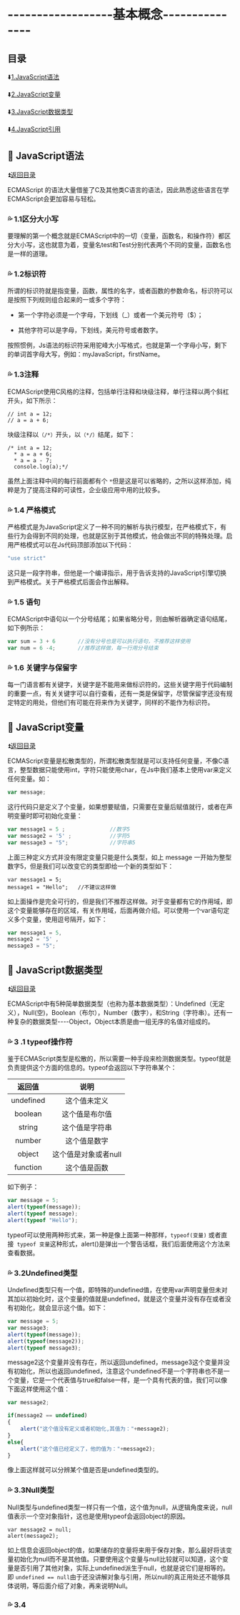 # ------------------基本概念--------------- #

<p id="title"></p>

## 目录 ##

:arrow_down:<a href="#a1">1.JavaScript语法</a>

:arrow_down:<a href="#a2">2.JavaScript变量</a>

:arrow_down:<a href="#a3">3.JavaScript数据类型</a>

:arrow_down:<a href="#a4">4.JavaScript引用 </a>

<p id="a1"></p>

## :gem: JavaScript语法 ## 

:arrow_double_up:<a href = "#title">返回目录</a>

ECMAScript 的语法大量借鉴了C及其他类C语言的语法，因此熟悉这些语言在学ECMAScript会更加容易与轻松。


### :sweat_drops: 1.1区分大小写 ###

要理解的第一个概念就是ECMAScript中的一切（变量，函数名，和操作符）都区分大小写，这也就意为着，变量名test和Test分别代表两个不同的变量，函数名也是一样的道理。

### :sweat_drops: 1.2标识符 ###

所谓的标识符就是指变量，函数，属性的名字，或者函数的参数命名，标识符可以是按照下列规则组合起来的一或多个字符：

  * 第一个字符必须是一个字母，下划线（_）或者一个美元符号（$）；
  
  * 其他字符可以是字母，下划线，美元符号或者数字。
  
按照惯例，Js语法的标识符采用驼峰大小写格式，也就是第一个字母小写，剩下的单词首字母大写，例如：myJavaScript，firstName。

### :sweat_drops: 1.3注释 ###

ECMAScript使用C风格的注释，包括单行注释和块级注释，单行注释以两个斜杠开头，如下所示： 

```
// int a = 12;
// a = a + 6;
```

块级注释以`（/*）`开头，以`（*/）`结尾，如下：

```
/* int a = 12;
  * a = a + 6;
  * a = a - 7;
  console.log(a);*/
```

虽然上面注释中间的每行前面都有个 `*`但是这是可以省略的，之所以这样添加，纯粹是为了提高注释的可读性，企业级应用中用的比较多。

### :sweat_drops: 1.4 严格模式 ###

严格模式是为JavaScript定义了一种不同的解析与执行模型，在严格模式下，有些行为会得到不同的处理，也就是区别于其他模式，他会做出不同的特殊处理。启用严格模式可以在Js代码顶部添加以下代码：

```Javascript
"use strict"
```
这只是一段字符串，但他是一个编译指示，用于告诉支持的JavaScript引擎切换到严格模式。关于严格模式后面会作出解释。

### :sweat_drops: 1.5 语句 ###

ECMAScript中语句以一个分号结尾；如果省略分号，则由解析器确定语句结尾，如下例所示：

```JavaScript
var sum = 3 + 6       //没有分号也是可以执行语句，不推荐这样使用
var num = 6 -4;       //推荐这样做，每一行用分号结束
```

### :sweat_drops: 1.6 关键字与保留字 ###

每一门语言都有关键字，关键字是不能用来做标识符的，这些关键字用于代码编制的重要一点，有关关键字可以自行查看，还有一类是保留字，尽管保留字还没有规定特定的用处，但他们有可能在将来作为关键字，同样的不能作为标识符。

<p id="a2"></p>

## :gem: JavaScript变量 ##

:arrow_double_up:<a href = "#title">返回目录</a>

ECMAScript变量是松散类型的，所谓松散类型就是可以支持任何变量，不像C语言，整型数据只能使用int，字符只能使用char，在Js中我们基本上使用var来定义任何变量。如：

```JavaScript
var message;
```

这行代码只是定义了个变量，如果想要赋值，只需要在变量后赋值就行，或者在声明变量时即可初始化变量：

```JavaScript
var message1 = 5 ;              //数字5
var message2 = '5' ;            //字符5
var message3 = "5";             //字符串5
```

上面三种定义方式并没有限定变量只能是什么类型，如上 message 一开始为整型数字5，但是我们可以改变它的类型即给一个新的类型如下：

```
var message1 = 5;
message1 = "Hello";   //不建议这样做
```

如上面操作是完全可行的，但是我们不推荐这样做。对于变量都有它的作用域，即这个变量能够存在的区域，有关作用域，后面再做介绍。可以使用一个var语句定义多个变量，使用逗号隔开，如下：

```JavaScript
var message1 = 5,       
message2 = '5' ,         
message3 = "5";
```

<p id="a3"></p>

## :gem: JavaScript数据类型 ##

:arrow_double_up:<a href = "#title">返回目录</a>

ECMAScript中有5种简单数据类型（也称为基本数据类型）：Undefined（无定义），Null(空)，Boolean（布尔），Number（数字），和String（字符串）。还有一种复杂的数据类型----Object，Object本质是由一组无序的名值对组成的。

### :sweat_drops: 3 .1 typeof操作符 ###

鉴于ECMAScript类型是松散的，所以需要一种手段来检测数据类型。typeof就是负责提供这个方面的信息的。typeof会返回以下字符串某个：

|返回值|说明|
|:---:|:----:|
|undefined|这个值未定义|
|boolean|这个值是布尔值|
|string|这个值是字符串|
|number|这个值是数字|
|object|这个值是对象或者null|
|function|这个值是函数|

如下例子：

```JavaScript
var message = 5;
alert(typeof(message));
alert(typeof message);
alert(typeof "Hello");
```

typeof可以使用两种形式来，第一种是像上面第一种那样，`typeof(变量)` 或者直接` typeof 变量`这种形式，alert()是弹出一个警告话框，我们后面使用这个方法来查看数据。

### :sweat_drops: 3.2Undefined类型 ###

Undefined类型只有一个值，即特殊的undefined值，在使用var声明变量但未对其加以初始化时，这个变量的值就是undefined，就是这个变量并没有存在或者没有初始化，就会显示这个值。如下：

```JavaScript
var message = 5;
var message3;
alert(typeof(message));
alert(typeof(message2));
alert(typeof message3);
```

message2这个变量并没有存在，所以返回undefined，message3这个变量并没有初始化，所以也返回undefined，注意这个undefined不是一个字符串也不是一个变量，它是一个代表值与true和false一样，是一个具有代表的值，我们可以像下面这样使用这个值：

```JavaScript
var message2;

if(message2 == undefined)
{
    alert("这个值没有定义或者初始化,其值为："+message2);
}
else{
    alert("这个值已经定义了，他的值为："+message2);
}
```

像上面这样就可以分辨某个值是否是undefined类型的。

### :sweat_drops: 3.3Null类型 ###

Null类型与undefined类型一样只有一个值，这个值为null，从逻辑角度来说，null值表示一个空对象指针，这也是使用typeof会返回object的原因。

```
var message2 = null;
alert(message2);
```

如上信息会返回object的值，如果储存的变量将来用于保存对象，那么最好将该变量初始化为null而不是其他值。只要使用这个变量与null比较就可以知道，这个变量是否引用了其他对象，实际上undefined派生于null，也就是说它们是相等的。即 `undefined == null`由于还没讲解对象与引用，所以null的真正用处还不能够具体说明，等后面介绍了对象，再来说明Null。

### :sweat_drops: 3.4 ###







